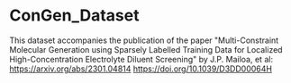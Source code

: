 # ConGen_Dataset

This dataset accompanies the publication of the paper "Multi-Constraint Molecular Generation using Sparsely Labelled Training Data for Localized High-Concentration Electrolyte Diluent Screening" by J.P. Mailoa, et al:
    https://arxiv.org/abs/2301.04814
    https://doi.org/10.1039/D3DD00064H
